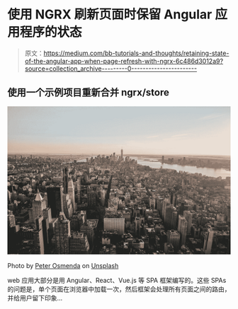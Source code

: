 # 使用 NGRX 刷新页面时保留 Angular 应用程序的状态

> 原文：<https://medium.com/bb-tutorials-and-thoughts/retaining-state-of-the-angular-app-when-page-refresh-with-ngrx-6c486d3012a9?source=collection_archive---------0----------------------->

## 使用一个示例项目重新合并 ngrx/store

![](img/2581554e746a6c6957eb34904522a798.png)

Photo by [Peter Osmenda](https://unsplash.com/@digitalunknown?utm_source=medium&utm_medium=referral) on [Unsplash](https://unsplash.com?utm_source=medium&utm_medium=referral)

web 应用大部分是用 Angular、React、Vue.js 等 SPA 框架编写的。这些 SPAs 的问题是，单个页面在浏览器中加载一次，然后框架会处理所有页面之间的路由，并给用户留下印象…